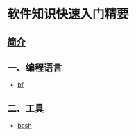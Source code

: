 # 软件知识快速入门精要

## [简介](README.md)

## 一、编程语言
* [bf](book/part1/bf.md)

## 二、工具
* [bash](book/part2/bash.md)
